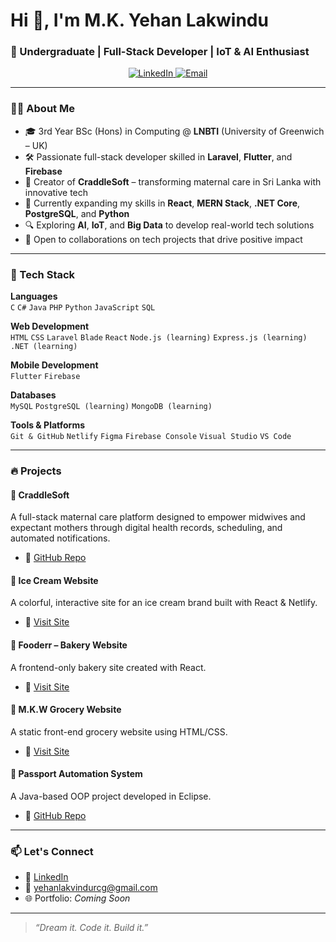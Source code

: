 # Hi 👋, I'm M.K. Yehan Lakwindu
### 📍 Undergraduate | Full-Stack Developer | IoT & AI Enthusiast

<p align="center">
  <a href="https://www.linkedin.com/in/yehan-lakwindu/" target="_blank">
    <img src="https://img.shields.io/badge/LinkedIn-blue?logo=linkedin&logoColor=white" alt="LinkedIn" />
  </a>
  <a href="mailto:yehanlakvindurcg@gmail.com">
    <img src="https://img.shields.io/badge/Email-D14836?logo=gmail&logoColor=white" alt="Email" />
  </a>
</p>

---

### 👨‍🎓 About Me

- 🎓 3rd Year BSc (Hons) in Computing @ **LNBTI** (University of Greenwich – UK)
- 🛠️ Passionate full-stack developer skilled in **Laravel**, **Flutter**, and **Firebase**
- 🍼 Creator of **CraddleSoft** – transforming maternal care in Sri Lanka with innovative tech
- 🌱 Currently expanding my skills in **React**, **MERN Stack**, **.NET Core**, **PostgreSQL**, and **Python**
- 🔍 Exploring **AI**, **IoT**, and **Big Data** to develop real-world tech solutions
- 💬 Open to collaborations on tech projects that drive positive impact

---

### 🚀 Tech Stack

**Languages**  
`C` `C#` `Java` `PHP` `Python` `JavaScript` `SQL`

**Web Development**  
`HTML` `CSS` `Laravel` `Blade` `React` `Node.js (learning)` `Express.js (learning)` `.NET (learning)`

**Mobile Development**  
`Flutter` `Firebase`

**Databases**  
`MySQL` `PostgreSQL (learning)` `MongoDB (learning)`

**Tools & Platforms**  
`Git & GitHub` `Netlify` `Figma` `Firebase Console` `Visual Studio` `VS Code`

---

### 🔥 Projects

#### 🍼 **CraddleSoft**
A full-stack maternal care platform designed to empower midwives and expectant mothers through digital health records, scheduling, and automated notifications.
- 🔗 [GitHub Repo](https://github.com/YehanLakwindu/-A-WEB-BASED-MATERNAL-CARE-SYSTEM-FOR-MIDWIVES-AND-EXPECTANT-MOTHERS-IN-SRI-LANKA)

#### 🍨 **Ice Cream Website**  
A colorful, interactive site for an ice cream brand built with React & Netlify.
- 🔗 [Visit Site](https://ahinsaicecream.netlify.app)

#### 🧁 **Fooderr – Bakery Website**  
A frontend-only bakery site created with React.
- 🔗 [Visit Site](https://fooderr.netlify.app)

#### 🛒 **M.K.W Grocery Website**  
A static front-end grocery website using HTML/CSS.
- 🔗 [Visit Site](https://mkwgrocery.netlify.app)

#### 🧠 **Passport Automation System**  
A Java-based OOP project developed in Eclipse.
- 🔗 [GitHub Repo](https://github.com/YehanLakwindu/passport-automation-system)

---

### 📫 Let's Connect

- 💼 [LinkedIn](https://www.linkedin.com/in/yehan-lakwindu/)
- 📧 yehanlakvindurcg@gmail.com
- 🌐 Portfolio: *Coming Soon*

---

> _“Dream it. Code it. Build it.”_
